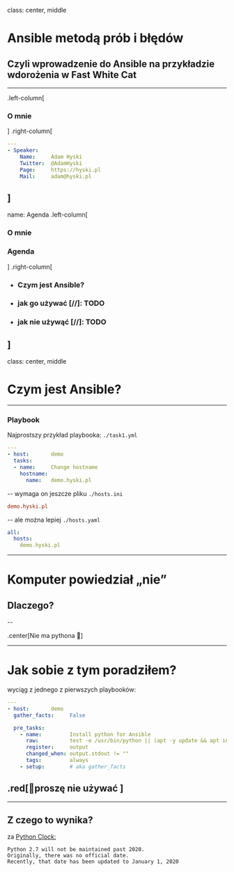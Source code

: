 
class: center, middle

# Ansible metodą prób i błędów
## Czyli wprowadzenie do Ansible na przykładzie wdorożenia w Fast White Cat

---
.left-column[

### O mnie
]
.right-column[

``` yaml
---
- Speaker:
    Name:     Adam Hyski
    Twitter:  @AdamHyski
    Page:     https://hyski.pl
    Mail:     adam@hyski.pl

```
]
---
name: Agenda
.left-column[
### O mnie
### Agenda
]
.right-column[
- ### Czym jest Ansible?
- ### jak go używać [//]: TODO
- ### jak nie używąć [//]:  TODO
]
---

class: center, middle

# Czym jest Ansible?


---
### Playbook

Najprostszy przykład playbooka:
`./task1.yml`
``` yml
---
- host:       demo
  tasks:
  - name:     Change hostname
    hostname:
      name:   demo.hyski.pl

```
--
wymaga on jeszcze pliku `./hosts.ini`
``` ini
demo.hyski.pl
```
--
ale można lepiej `./hosts.yaml`
``` yaml
all:
  hosts:
    demo.hyski.pl
```
---
# Komputer powiedział „nie”
## Dlaczego?
--

.center[Nie ma pythona 🐍]

---
# Jak sobie z tym poradziłem?
wyciąg z jednego z pierwszych playbooków:

``` yaml
---
- host:       demo
  gather_facts:     False

  pre_tasks:
    - name:         Install python for Ansible
      raw:          test -e /usr/bin/python || (apt -y update && apt install -y python-minimal)
      register:     output
      changed_when: output.stdout != ""
      tags:         always
    - setup:        # aka gather_facts
```
.red[🛑proszę nie używać ]
--
---
## Z czego to wynika?
za
[Python Clock:](https://pythonclock.org/)
```
Python 2.7 will not be maintained past 2020.
Originally, there was no official date.
Recently, that date has been updated to January 1, 2020
```
